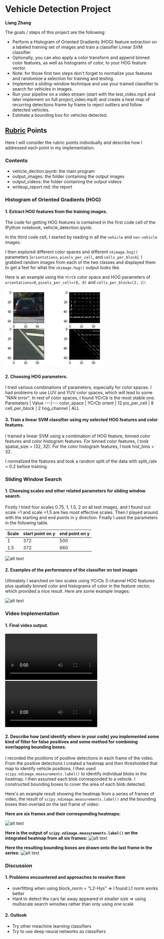 # Vehicle Detection Project
**Liang Zhang**

The goals / steps of this project are the following:

* Perform a Histogram of Oriented Gradients (HOG) feature extraction on a labeled training set of images and train a classifier Linear SVM classifier
* Optionally, you can also apply a color transform and append binned color features, as well as histograms of color, to your HOG feature vector. 
* Note: for those first two steps don't forget to normalize your features and randomize a selection for training and testing.
* Implement a sliding-window technique and use your trained classifier to search for vehicles in images.
* Run your pipeline on a video stream (start with the test_video.mp4 and later implement on full project_video.mp4) and create a heat map of recurring detections frame by frame to reject outliers and follow detected vehicles.
* Estimate a bounding box for vehicles detected.

[//]: # (Image References)
[image1]: ./output_images/car_not_car.png
[image2]: ./output_images/HOG.png
[image3]: ./output_images/sliding_windows.jpg
[image4]: ./output_images/sliding_window.jpg
[image5]: ./output_images/bboxes_and_heat.png
[image6]: ./output_images/labels_map.png
[image7]: ./output_images/output_bboxes.png
[video1]: ./output_videos/project_video.mp4
[video2]: ./output_videos/test_video.mp4

## [Rubric](https://review.udacity.com/#!/rubrics/513/view) Points
Here I will consider the rubric points individually and describe how I addressed each point in my implementation.  

### Contents
* vehicle_dection.ipynb: the main program
* output_images: the folder containing the output images
* output_videos: the folder containing the output videos
* writeup_report.md: the report

### Histogram of Oriented Gradients (HOG)

#### 1. Extract HOG features from the training images.

The code for getting HOG features is contained in the first code cell of the IPython notebook, vehicle_detection.ipynb.

In the third code cell, I started by reading in all the `vehicle` and `non-vehicle` images. 

I then explored different color spaces and different `skimage.hog()` parameters (`orientations`, `pixels_per_cell`, and `cells_per_block`).  I grabbed random images from each of the two classes and displayed them to get a feel for what the `skimage.hog()` output looks like.

Here is an example using the `YCrCb` color space and HOG parameters of `orientations=9`, `pixels_per_cell=(8, 8)` and `cells_per_block=(2, 2)`:

![Left side are the original images and the right side are the HOG featured images][image2]

#### 2. Choosing HOG parameters.

I tried various combinations of parameters, especially for color spaces. I had problems to use LUV and YUV color spaces, which will lead to some "NAN error". In rest of color spaces, I found YCrCb is the most stable one. 
Parameters | Value
        ---|--- 
color_space | YCrCb
orient | 12 
pix_per_cell | 8 
cell_per_block | 2 
hog_channel | ALL

#### 3. Train a linear SVM classifier using my selected HOG features and color features.

I trained a linear SVM using a combination of HOG feature, binned color features and color histogram features. For binned color features, I took spatial_size = (32, 32). For the color histogram features, I took hist_bins = 32. 

I normalized the features and took a random split of the data with split_rate = 0.2  before training.
### Sliding Window Search

#### 1. Choosing scales and other related parameters for sliding window search. 

Firstly I tried four scales 0.75, 1, 1.5, 2 on all test images, and I found out scale =1 and scale =1.5 are two most effective scales. Then I played around with the starting and end points in y direction. Finally I used the parameters in the following table.

Scale | start point on y | end point on y
---| --- | ---
1 | 372 | 500
1.5 | 372 | 660

![alt text][image3]

#### 2. Examples of the performance of the classifier on test images

Ultimately I searched on two scales using YCrCb 3-channel HOG features plus spatially binned color and histograms of color in the feature vector, which provided a nice result.  Here are some example images:

![alt text][image4]

### Video Implementation

#### 1. Final video output. 
![Link to the test video][video2]
![Link to the project video][video1]

#### 2. Describe how (and identify where in your code) you implemented some kind of filter for false positives and some method for combining overlapping bounding boxes.

I recorded the positions of positive detections in each frame of the video.  From the positive detections I created a heatmap and then thresholded that map to identify vehicle positions.  I then used `scipy.ndimage.measurements.label()` to identify individual blobs in the heatmap.  I then assumed each blob corresponded to a vehicle.  I constructed bounding boxes to cover the area of each blob detected.  

Here's an example result showing the heatmap from a series of frames of video, the result of `scipy.ndimage.measurements.label()` and the bounding boxes then overlaid on the last frame of video:

**Here are six frames and their corresponding heatmaps:**

![alt text][image5]

**Here is the output of `scipy.ndimage.measurements.label()` on the integrated heatmap from all six frames:**
![alt text][image6]

**Here the resulting bounding boxes are drawn onto the last frame in the series:**
![alt text][image7]

### Discussion

#### 1. Problems encountered and approaches to resolve them
* overfitting when using block_norm = "L2-Hys" => I found L1 norm works better
* Hard to detect the cars far away appeared in smaller size => using multiscale search winodws rather than only using one scale

#### 2. Outlook
* Try other meachine learning classifiers
* Try to use deep neural networks as classifiers

